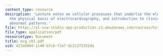 ```yaml
---
content_type: resource
description: 'Lecture notes on cellular processes that underlie the electrocardiogram,
  the physical basis of electrocardiography, and introduction to clinical electrocardiography:
  abnormal patterns.'
file: https://ol-ocw-studio-app-production.s3.amazonaws.com/courses/hst-582j-biomedical-signal-and-image-processing-spring-2007/421dd46d1c40b7cbf3a7dc212f2351da_ecg_ch1.pdf
file_type: application/pdf
resourcetype: Document
title: ecg_ch1.pdf
uid: 421dd46d-1c40-b7cb-f3a7-dc212f2351da
---
```

